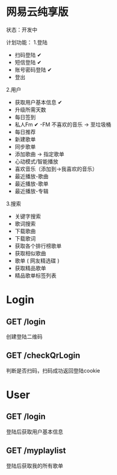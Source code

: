 
# 网易云纯享版

状态：开发中

计划功能：
1.登陆 
- 扫码登陆 ✔
- 短信登陆 ✔
- 账号密码登陆 ✔
- 登出

2.用户
- 获取用户基本信息 ✔
- 升级所需天数
- 每日签到
- 私人Fm ✔
  -FM 不喜欢的音乐 -> 至垃圾桶
- 每日推荐 
- 新建歌单
- 同步歌单
- 添加歌曲 -> 指定歌单
- 心动模式/智能播放
- 喜欢音乐（添加到->我喜欢的音乐）
- 最近播放-歌曲
- 最近播放-歌单
- 最近播放-专辑

3.搜索
- 关键字搜索
- 歌词搜索
- 下载歌曲
- 下载歌词
- 获取各个排行榜歌单
- 获取相似歌曲
- 歌单 ( 网友精选碟 )
- 获取精品歌单
- 精品歌单标签列表


# Login

## GET /login

创建登陆二维码

## GET /checkQrLogin

判断是否扫码，扫码成功返回登陆cookie





# User

## GET /login

登陆后获取用户基本信息

## GET /myplaylist

登陆后获取我的所有歌单





